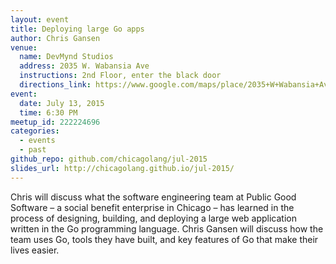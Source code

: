 ```yaml
---
layout: event
title: Deploying large Go apps
author: Chris Gansen
venue:
  name: DevMynd Studios
  address: 2035 W. Wabansia Ave
  instructions: 2nd Floor, enter the black door
  directions_link: https://www.google.com/maps/place/2035+W+Wabansia+Ave,+Chicago,+IL+60647/@41.9120576,-87.6789658,17z
event:
  date: July 13, 2015
  time: 6:30 PM
meetup_id: 222224696
categories:
  - events
  - past
github_repo: github.com/chicagolang/jul-2015
slides_url: http://chicagolang.github.io/jul-2015/
---
```

Chris will discuss what the software engineering team at Public Good Software – 
a social benefit enterprise in Chicago – has learned in the process of designing, 
building, and deploying a large web application written in the Go programming language.
Chris Gansen will discuss how the team uses Go, tools they have built, and key 
features of Go that make their lives easier.